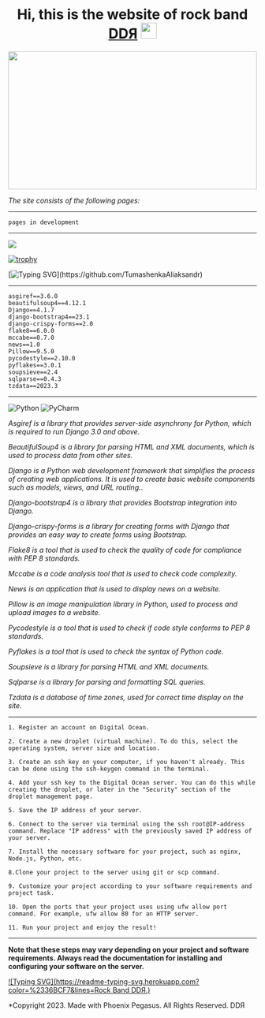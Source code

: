 <h1 align="center">Hi, this is the website of rock band <a href="https://DRDR.com" target="_blank">DDЯ</a> 
<img src="https://github.com/blackcater/blackcater/raw/main/images/Hi.gif" height="32"/></h1>
<img src="https://media.giphy.com/media/xTk9ZwzuWiyJ8n5Vzq/giphy.gif" height="280" width="100%"/>

*The site consists of the following pages:*
***
    pages in development
***

![](https://komarev.com/ghpvc/?username=your-github-username)

[![trophy](https://github-profile-trophy.vercel.app/?username=ryo-ma)](https://github.com/ryo-ma/github-profile-trophy)


[![Typing SVG](https://readme-typing-svg.herokuapp.com?color=%2336BCF7&lines=The+website+was+developed+with+assistance:)](https://github.com/TumashenkaAliaksandr)

***
    asgiref==3.6.0
    beautifulsoup4==4.12.1
    Django==4.1.7
    django-bootstrap4==23.1
    django-crispy-forms==2.0
    flake8==6.0.0
    mccabe==0.7.0
    news==1.0
    Pillow==9.5.0
    pycodestyle==2.10.0
    pyflakes==3.0.1
    soupsieve==2.4
    sqlparse==0.4.3
    tzdata==2023.3
***
![Python](https://img.shields.io/badge/python-3670A0?style=for-the-badge&logo=python&logoColor=ffdd54)
![PyCharm](https://img.shields.io/badge/pycharm-143?style=for-the-badge&logo=pycharm&logoColor=black&color=black&labelColor=green)

*Asgiref is a library that provides server-side asynchrony for Python, which is required to run Django 3.0 and above.*

*BeautifulSoup4 is a library for parsing HTML and XML documents, which is used to process data from other sites.*

*Django is a Python web development framework that simplifies the process of creating web applications. It is used to create basic website components such as models, views, and URL routing.*.

*Django-bootstrap4 is a library that provides Bootstrap integration into Django.*

*Django-crispy-forms is a library for creating forms with Django that provides an easy way to create forms using Bootstrap.*

*Flake8 is a tool that is used to check the quality of code for compliance with PEP 8 standards.*

*Mccabe is a code analysis tool that is used to check code complexity.*

*News is an application that is used to display news on a website.*

*Pillow is an image manipulation library in Python, used to process and upload images to a website.*

*Pycodestyle is a tool that is used to check if code style conforms to PEP 8 standards.*

*Pyflakes is a tool that is used to check the syntax of Python code.*

*Soupsieve is a library for parsing HTML and XML documents.*

*Sqlparse is a library for parsing and formatting SQL queries.*

*Tzdata is a database of time zones, used for correct time display on the site.*


***
    1. Register an account on Digital Ocean.

    2. Create a new droplet (virtual machine). To do this, select the operating system, server size and location.

    3. Create an ssh key on your computer, if you haven't already. This can be done using the ssh-keygen command in the terminal.

    4. Add your ssh key to the Digital Ocean server. You can do this while creating the droplet, or later in the "Security" section of the droplet management page.

    5. Save the IP address of your server.

    6. Connect to the server via terminal using the ssh root@IP-address command. Replace "IP address" with the previously saved IP address of your server.

    7. Install the necessary software for your project, such as nginx, Node.js, Python, etc.

    8.Clone your project to the server using git or scp command.

    9. Customize your project according to your software requirements and project task.

    10. Open the ports that your project uses using ufw allow port command. For example, ufw allow 80 for an HTTP server.

    11. Run your project and enjoy the result!
***
**Note that these steps may vary depending on your project and software requirements. Always read the documentation for installing and configuring your software on the server.**



[![Typing SVG](https://readme-typing-svg.herokuapp.com?color=%2336BCF7&lines=Rock Band DDЯ.)](https://github.com/TumashenkaAliaksandr)

*Copyright 2023. Made with Phoenix Pegasus. All Rights Reserved. DDЯ